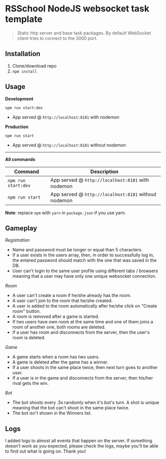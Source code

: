# RSSchool NodeJS websocket task template
> Static http server and base task packages. 
> By default WebSocket client tries to connect to the 3000 port.

## Installation
1. Clone/download repo
2. `npm install`

## Usage
**Development**

`npm run start:dev`

* App served @ `http://localhost:8181` with nodemon

**Production**

`npm run start`

* App served @ `http://localhost:8181` without nodemon

---

**All commands**

Command | Description
--- | ---
`npm run start:dev` | App served @ `http://localhost:8181` with nodemon
`npm run start` | App served @ `http://localhost:8181` without nodemon

**Note**: replace `npm` with `yarn` in `package.json` if you use yarn.

## Gameplay

*Registration*

- Name and password must be longer or equal than 5 characters.
- If a user exists in the users array, then, in order to successfully log in, the entered password should match with the one that was saved in the DB.
- User can't login to the same user profile using different tabs / browsers meaning that a user may have only one unique websocket connection.

*Room*

- A user can't create a room if he/she already has the room.
- A user can't join to the room that he/she created.
- A user is added to the room automatically after he/she click on "Create room" button.
- A room is removed after a game is started.
- If two users have own room at the same time and one of them joins a room of another one, both rooms are deleted.
- If a user has room and disconnects from the server, then the user's room is deleted.

*Game*
- A game starts when a room has two users.
- A game is deleted after the game has a winner.
- If a user shoots in the same place twice, then next turn goes to another user.
- If a user is in the game and disconnects from the server, then his/her rival gets the win.

*Bot*
- The bot shoots every .5s randomly when it's bot's turn. A shot is unique meaning that the bot can't shoot in the same place twice.
- The bot isn't shown in the Winners list.

## Logs

I added logs to almost all events that happen on the server. If something doesn't work as you expected, please check the logs, maybe you'll be able to find out what is going on. Thank you!